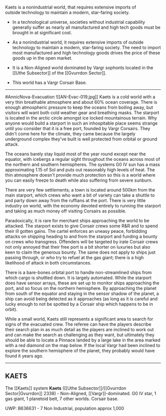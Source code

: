 Kaets is a nonindustrial world, that requires extensive imports of outside technology to maintain a modern, star-faring society.

- In a technological universe, societies without industrial capability generally suffer as nearly all manufactured and high tech goods must be brought in at significant cost.
- As a nonindustrial world, it requires extensive imports of outside technology to maintain a modern, star-faring society. The need to import most manufactured and high technology goods drives the price of these goods up in the open market.
- It is a Non-Aligned world dominated by Vargr sophonts located in the [[Uthe Subsector]] of the [[Gvurrdon Sector]].

- This world has a Vargr Corsair Base.

---
#AnnicNova-Evacuation
![[AN-Evac-019.jpg]]
Kaets is a cold world with a very thin breathable atmosphere and about 60% ocean coverage. There is enough atmospheric pressure to keep the oceans from boiling away, but visitors will want both cold weather gear and breathing masks. The starport is located in the arctic circle amongst ice locked mountainous terrain. Why anyone would build a starport in such an inhospitable place seems strange until you consider that it is a free port, founded by Vargr Corsairs. They didn't come here for the climate, they came because the largely underground complex they've built is well protected from orbital or ground attack.

The oceans barely stay liquid most of the year round except near the equator, with icebergs a regular sight throughout the oceans across most of the northern and southern hemispheres. The systems G0 IV sun has a mass approximating 1.15 of Sol and puts out reasonably high levels of heat. The thin atmosphere doesn't provide much protection so this is a world where you can easily freeze to death while also suffering from severe sunburn.

There are very few settlements; a town is located around 500km from the main starport, which crews who want a bit of variety can take a shuttle to and party down away from the ruffians at the port. There is very little industry on world, with the economy devoted entirely to running the starport and taking as much money off visiting Corsairs as possible.

Paradoxically, it is rare for merchant ships approaching the world to be attacked. The starport exists to give Corsair crews some R&R and to spend their ill gotten gains. The cartel enforces an uneasy peace, forbidding attacks on shipping heading to and from the starport and funding a bounty on crews who transgress. Offenders will be targeted by irate Corsair crews not only annoyed that their free port is a bit shorter on luxuries but also keen to claim the generous bounty. The same does not apply to ships just passing through, or who try to refuel at the gas giant; there is a high likelihood of attack in both circumstances.

There is a bare-bones orbital port to handle non-streamlined ships from which cargo is shuttled down. It is largely automated. While the starport does have sensor arrays, these are set up to monitor ships approaching the port, and so focus on the northern hemisphere. By approaching the planet from south of the equator and staying in the sensor shadow of the planet, a ship can avoid being detected as it approaches (as long as it is careful and lucky enough to not be spotted by a Corsair ship which happens to be in orbit).

While a small world, Kaets still represents a significant area to search for signs of the evacuated crew. The referee can have the players describe their search plan in as much detail as the players are inclined to work out and can make the search as challenging as they want, but ultimately they should be able to locate a Pinnace landed by a large lake in the area marked with a red diamond on the map below. If the local Vargr had been inclined to explore the southern hemisphere of the planet, they probably would have found it years ago.


---
## KAETS

The [[Kaets]] system
**Kaets** ([[Uthe Subsector]]/[[Gvurrdon Sector|Gvurrdon]] 2338) - Non-Aligned, [[Vargr]]-dominated.
G0 IV star, 1 gas giant, 1 planetoid belt, 7 other worlds. Corsair base.

UWP: B636631 - 7 Non Industrial, population approx 1,000
